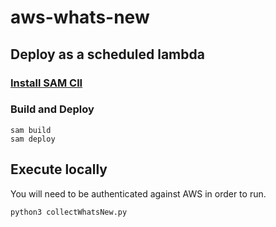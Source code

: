 # aws-whats-new

## Deploy as a scheduled lambda
### [Install SAM ClI](https://docs.aws.amazon.com/serverless-application-model/latest/developerguide/install-sam-cli.html)

### Build and Deploy
```
sam build
sam deploy
```
## Execute locally
You will need to be authenticated against AWS in order to run. 
```
python3 collectWhatsNew.py
``` 